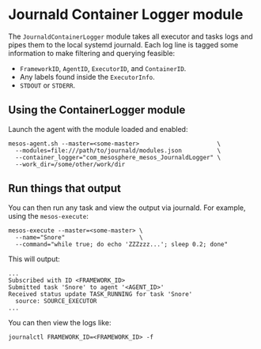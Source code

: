 # Journald Container Logger module

The `JournaldContainerLogger` module takes all executor and tasks logs
and pipes them to the local systemd journald.  Each log line is tagged
some information to make filtering and querying feasible:

* `FrameworkID`, `AgentID`, `ExecutorID`, and `ContainerID`.
* Any labels found inside the `ExecutorInfo`.
* `STDOUT` or `STDERR`.

## Using the ContainerLogger module

Launch the agent with the module loaded and enabled:
```
mesos-agent.sh --master=<some-master>                      \
  --modules=file:///path/to/journald/modules.json          \
  --container_logger="com_mesosphere_mesos_JournaldLogger" \
  --work_dir=/some/other/work/dir
```

## Run things that output

You can then run any task and view the output via journald.
For example, using the `mesos-execute`:

```
mesos-execute --master=<some-master> \
  --name="Snore"                     \
  --command="while true; do echo 'ZZZzzz...'; sleep 0.2; done"
```

This will output:
```
...
Subscribed with ID <FRAMEWORK_ID>
Submitted task 'Snore' to agent '<AGENT_ID>'
Received status update TASK_RUNNING for task 'Snore'
  source: SOURCE_EXECUTOR
...
```

You can then view the logs like:
```
journalctl FRAMEWORK_ID=<FRAMEWORK_ID> -f
```
